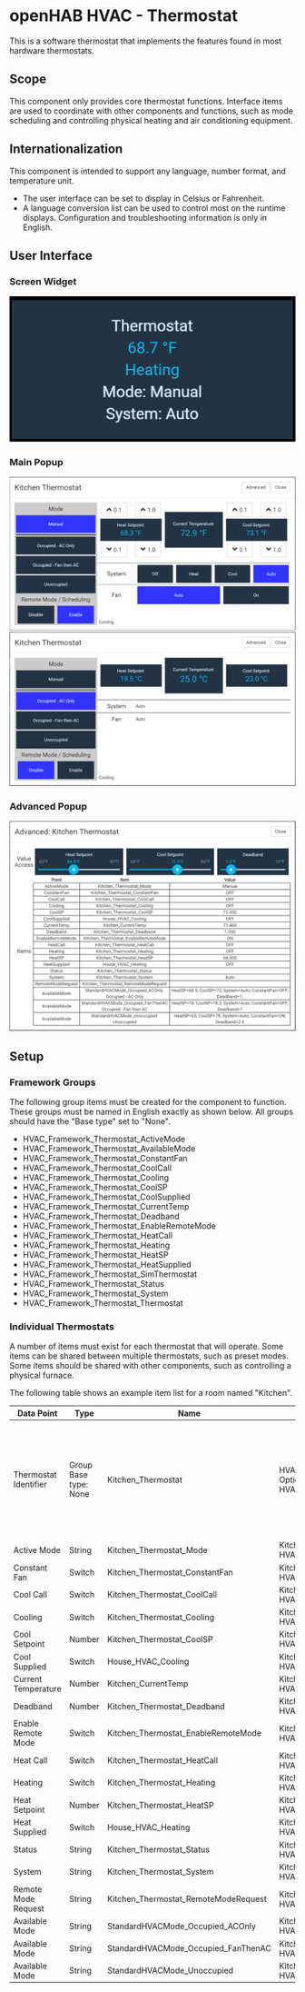 # openHAB HVAC - Thermostat
This is a software thermostat that implements the features found in most hardware thermostats.

## Scope
This component only provides core thermostat functions. Interface items are used to coordinate with other components and functions, such as mode scheduling and controlling physical heating and air conditioning equipment.

## Internationalization
This component is intended to support any language, number format, and temperature unit.
* The user interface can be set to display in Celsius or Fahrenheit.
* A language conversion list can be used to control most on the runtime displays. Configuration and troubleshooting information is only in English.

## User Interface
### Screen Widget
![Widget](/thermostat/docs/widget.png?raw=true)

### Main Popup
![Main Popup - Manual Mode](/thermostat/docs/main_popup-manual_mode.png?raw=true)
![Main Popup - Preset Mode](/thermostat/docs/main_popup-preset_mode.png?raw=true)

### Advanced Popup
![Advanced Popup](/thermostat/docs/advanced_popup.png?raw=true)

## Setup
### Framework Groups
The following group items must be created for the component to function. These groups must be named in English exactly as shown below. All groups should have the "Base type" set to "None".
* HVAC_Framework_Thermostat_ActiveMode
* HVAC_Framework_Thermostat_AvailableMode
* HVAC_Framework_Thermostat_ConstantFan
* HVAC_Framework_Thermostat_CoolCall
* HVAC_Framework_Thermostat_Cooling
* HVAC_Framework_Thermostat_CoolSP
* HVAC_Framework_Thermostat_CoolSupplied
* HVAC_Framework_Thermostat_CurrentTemp
* HVAC_Framework_Thermostat_Deadband
* HVAC_Framework_Thermostat_EnableRemoteMode
* HVAC_Framework_Thermostat_HeatCall
* HVAC_Framework_Thermostat_Heating
* HVAC_Framework_Thermostat_HeatSP
* HVAC_Framework_Thermostat_HeatSupplied
* HVAC_Framework_Thermostat_SimThermostat
* HVAC_Framework_Thermostat_Status
* HVAC_Framework_Thermostat_System
* HVAC_Framework_Thermostat_Thermostat

### Individual Thermostats
A number of items must exist for each thermostat that will operate. Some items can be shared between multiple thermostats, such as preset modes. Some items should be shared with other components, such as controlling a physical furnace.

The following table shows an example item list for a room named "Kitchen".

|Data Point|Type|Name|Parent Groups|Notes|
|---|---|---|---|---|
|Thermostat Identifier|Group<br/>Base type: None|Kitchen_Thermostat|HVAC_Framework_Thermostat_Thermostat<br/>Optional: HVAC_Framework_Thermostat_SimThermostat|The optional sim group is used to have the system update the current temperature when not bound to an input.|
|Active Mode|String|Kitchen_Thermostat_Mode|Kitchen_Thermostat<br/>HVAC_Framework_Thermostat_ActiveMode||
|Constant Fan|Switch|Kitchen_Thermostat_ConstantFan|Kitchen_Thermostat<br/>HVAC_Framework_Thermostat_ConstantFan||
|Cool Call|Switch|Kitchen_Thermostat_CoolCall|Kitchen_Thermostat<br/>HVAC_Framework_Thermostat_CoolCall||
|Cooling|Switch|Kitchen_Thermostat_Cooling|Kitchen_Thermostat<br/>HVAC_Framework_Thermostat_Cooling||
|Cool Setpoint|Number|Kitchen_Thermostat_CoolSP|Kitchen_Thermostat<br/>HVAC_Framework_Thermostat_CoolSP||
|Cool Supplied|Switch|House_HVAC_Cooling|Kitchen_Thermostat<br/>HVAC_Framework_Thermostat_CoolSupplied||
|Current Temperature|Number|Kitchen_CurrentTemp|Kitchen_Thermostat<br/>HVAC_Framework_Thermostat_CurrentTemp||
|Deadband|Number|Kitchen_Thermostat_Deadband|Kitchen_Thermostat<br/>HVAC_Framework_Thermostat_Deadband||
|Enable Remote Mode|Switch|Kitchen_Thermostat_EnableRemoteMode|Kitchen_Thermostat<br/>HVAC_Framework_Thermostat_EnableRemoteMode||
|Heat Call|Switch|Kitchen_Thermostat_HeatCall|Kitchen_Thermostat<br/>HVAC_Framework_Thermostat_HeatCall||
|Heating|Switch|Kitchen_Thermostat_Heating|Kitchen_Thermostat<br/>HVAC_Framework_Thermostat_Heating||
|Heat Setpoint|Number|Kitchen_Thermostat_HeatSP|Kitchen_Thermostat<br/>HVAC_Framework_Thermostat_HeatSP||
|Heat Supplied|Switch|House_HVAC_Heating|Kitchen_Thermostat<br/>HVAC_Framework_Thermostat_HeatSupplied||
|Status|String|Kitchen_Thermostat_Status|Kitchen_Thermostat<br/>HVAC_Framework_Thermostat_Status||
|System|String|Kitchen_Thermostat_System|Kitchen_Thermostat<br/>HVAC_Framework_Thermostat_System||
|Remote Mode Request|String|Kitchen_Thermostat_RemoteModeRequest|Kitchen_Thermostat<br/>HVAC_Framework_Thermostat_RemoteModeRequest||
|Available Mode|String|StandardHVACMode_Occupied_ACOnly|Kitchen_Thermostat<br/>HVAC_Framework_Thermostat_AvailableMode||
|Available Mode|String|StandardHVACMode_Occupied_FanThenAC|Kitchen_Thermostat<br/>HVAC_Framework_Thermostat_AvailableMode||
|Available Mode|String|StandardHVACMode_Unoccupied|Kitchen_Thermostat<br/>HVAC_Framework_Thermostat_AvailableMode||
